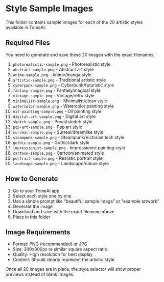 # Style Sample Images

This folder contains sample images for each of the 20 artistic styles available in TomaAI.

## Required Files

You need to generate and save these 20 images with the exact filenames:

1. `photorealistic-sample.png` - Photorealistic style
2. `abstract-sample.png` - Abstract art style  
3. `anime-sample.png` - Anime/manga style
4. `artistic-sample.png` - Traditional artistic style
5. `cyberpunk-sample.png` - Cyberpunk/futuristic style
6. `fantasy-sample.png` - Fantasy/magical style
7. `vintage-sample.png` - Vintage/retro style
8. `minimalist-sample.png` - Minimalist/clean style
9. `watercolor-sample.png` - Watercolor painting style
10. `oil-painting-sample.png` - Oil painting style
11. `digital-art-sample.png` - Digital art style
12. `sketch-sample.png` - Pencil sketch style
13. `pop-art-sample.png` - Pop art style
14. `surreal-sample.png` - Surreal/dreamlike style
15. `steampunk-sample.png` - Steampunk/Victorian tech style
16. `gothic-sample.png` - Gothic/dark style
17. `impressionist-sample.png` - Impressionist painting style
18. `cartoon-sample.png` - Cartoon/animated style
19. `portrait-sample.png` - Realistic portrait style
20. `landscape-sample.png` - Landscape/nature style

## How to Generate

1. Go to your TomaAI app
2. Select each style one by one
3. Use a simple prompt like "beautiful sample image" or "example artwork"
4. Generate the image
5. Download and save with the exact filename above
6. Place in this folder

## Image Requirements

- Format: PNG (recommended) or JPG
- Size: 300x300px or similar square aspect ratio
- Quality: High resolution for best display
- Content: Should clearly represent the artistic style

Once all 20 images are in place, the style selector will show proper previews instead of blank images.
